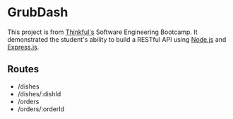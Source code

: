 # GrubDash

This project is from [Thinkful's](https://www.thinkful.com/bootcamp/web-development/) Software Engineering Bootcamp.
It demonstrated the student's ability to build a RESTful API using [Node.js](https://nodejs.org/en/) and [Express.js](https://expressjs.com/).

## Routes

- /dishes
- /dishes/:dishId
- /orders
- /orders/:orderId
